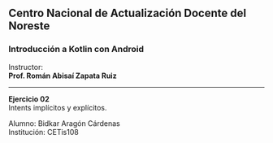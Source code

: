 ## Centro Nacional de Actualización Docente del Noreste
### Introducción a Kotlin con Android

Instructor:<br>
**Prof. Román Abisaí Zapata Ruiz**

<hr>

**Ejercicio 02**<br>
Intents implícitos y explícitos.

Alumno: Bidkar Aragón Cárdenas<br>
Institución: CETis108